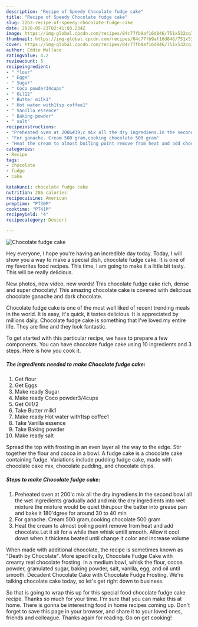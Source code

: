 ```yaml
---
description: "Recipe of Speedy Chocolate fudge cake"
title: "Recipe of Speedy Chocolate fudge cake"
slug: 2263-recipe-of-speedy-chocolate-fudge-cake
date: 2020-05-23T02:41:03.234Z
image: https://img-global.cpcdn.com/recipes/84c77fb9af16d846/751x532cq70/chocolate-fudge-cake-recipe-main-photo.jpg
thumbnail: https://img-global.cpcdn.com/recipes/84c77fb9af16d846/751x532cq70/chocolate-fudge-cake-recipe-main-photo.jpg
cover: https://img-global.cpcdn.com/recipes/84c77fb9af16d846/751x532cq70/chocolate-fudge-cake-recipe-main-photo.jpg
author: Eddie Wallace
ratingvalue: 4.2
reviewcount: 5
recipeingredient:
- " flour"
- " Eggs"
- " Sugar"
- " Coco powder34cups"
- " Oil12"
- " Butter milk1"
- " Hot water with1tsp coffee1"
- " Vanilla essence"
- " Baking powder"
- " salt"
recipeinstructions:
- "Preheated oven at 200&#39;c mix all the dry ingrediens.In the second bowl all the wet ingredients gradually add and mix the dry ingredients into wet mixture the mixture would be quiet thin.pour the batter into grease pan and bake it 180&#39;dgree for around 30 to 40 min"
- "For ganache. Cream 500 gram,cooking chocolate 500 gram"
- "Heat the cream to almost boiling point remove from heat and add chocolate.Let it sit for a while then whisk untill smooth. Allow it cool down when it thickens beated until change it color and increase volume"
categories:
- Recipe
tags:
- chocolate
- fudge
- cake

katakunci: chocolate fudge cake 
nutrition: 286 calories
recipecuisine: American
preptime: "PT30M"
cooktime: "PT41M"
recipeyield: "4"
recipecategory: Dessert

---
```



![Chocolate fudge cake](https://img-global.cpcdn.com/recipes/84c77fb9af16d846/751x532cq70/chocolate-fudge-cake-recipe-main-photo.jpg)

Hey everyone, I hope you're having an incredible day today. Today, I will show you a way to make a special dish, chocolate fudge cake. It is one of my favorites food recipes. This time, I am going to make it a little bit tasty. This will be really delicious.

New photos, new video, new words! This chocolate fudge cake rich, dense and super chocolaty! This amazing chocolate cake is covered with delicious chocolate ganache and dark chocolate.

Chocolate fudge cake is one of the most well liked of recent trending meals in the world. It is easy, it's quick, it tastes delicious. It is appreciated by millions daily. Chocolate fudge cake is something that I've loved my entire life. They are fine and they look fantastic.


To get started with this particular recipe, we have to prepare a few components. You can have chocolate fudge cake using 10 ingredients and 3 steps. Here is how you cook it.

<!--inarticleads1-->

##### The ingredients needed to make Chocolate fudge cake:

1. Get  flour
1. Get  Eggs
1. Make ready  Sugar
1. Make ready  Coco powder3/4cups
1. Get  Oil1/2
1. Take  Butter milk1
1. Make ready  Hot water with1tsp coffee1
1. Take  Vanilla essence
1. Take  Baking powder
1. Make ready  salt


Spread the top with frosting in an even layer all the way to the edge. Stir together the flour and cocoa in a bowl. A fudge cake is a chocolate cake containing fudge. Variations include pudding fudge cake, made with chocolate cake mix, chocolate pudding, and chocolate chips. 

<!--inarticleads2-->

##### Steps to make Chocolate fudge cake:

1. Preheated oven at 200&#39;c mix all the dry ingrediens.In the second bowl all the wet ingredients gradually add and mix the dry ingredients into wet mixture the mixture would be quiet thin.pour the batter into grease pan and bake it 180&#39;dgree for around 30 to 40 min
1. For ganache. Cream 500 gram,cooking chocolate 500 gram
1. Heat the cream to almost boiling point remove from heat and add chocolate.Let it sit for a while then whisk untill smooth. Allow it cool down when it thickens beated until change it color and increase volume


When made with additional chocolate, the recipe is sometimes known as &#34;Death by Chocolate&#34;. More specifically, Chocolate Fudge Cake with creamy real chocolate frosting. In a medium bowl, whisk the flour, cocoa powder, granulated sugar, baking powder, salt, vanilla, egg, and oil until smooth. Decadent Chocolate Cake with Chocolate Fudge Frosting. We&#39;re talking chocolate cake today, so let&#39;s get right down to business. 

So that is going to wrap this up for this special food chocolate fudge cake recipe. Thanks so much for your time. I'm sure that you can make this at home. There is gonna be interesting food in home recipes coming up. Don't forget to save this page in your browser, and share it to your loved ones, friends and colleague. Thanks again for reading. Go on get cooking!
